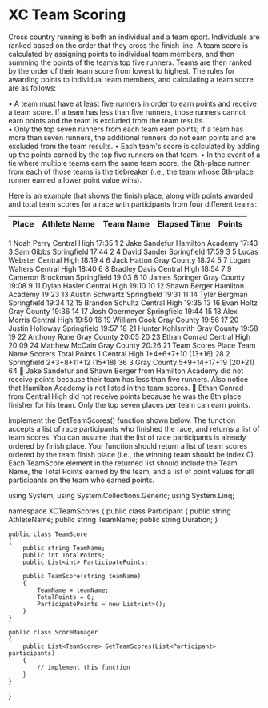 # XC Team Scoring

Cross country running is both an individual and a team sport. Individuals are ranked based on the order that they cross the finish line. A team score is calculated by assigning points to individual team members, and then summing the points of the team’s top five runners. Teams are then ranked by the order of their team score from lowest to highest. The rules for awarding points to individual team members, and calculating a team score are as follows:

• A team must have at least five runners in order to earn points and receive a team score. If a team has less than five runners, those runners cannot earn points and the team is excluded from the team results.  
• Only the top seven runners from each team earn points; if a team has more than seven runners, the additional runners do not earn points and are excluded from the team results.
• Each team's score is calculated by adding up the points earned by the top five runners on that team.
• In the event of a tie where multiple teams earn the same team score, the 6th-place runner from each of those teams is the tiebreaker (i.e., the team whose 6th-place runner earned a lower point value wins).

Here is an example that shows the finish place, along with points awarded and total team scores for a race with participants from four different teams:

| Place | Athlete Name | Team Name | Elapsed Time | Points |
| ----- | ------------ | --------- | ------------ | ------ |

1 Noah Perry Central High 17:35 1
2 Jake Sandefur Hamilton Academy 17:43
3 Sam Gibbs Springfield 17:44 2
4 David Sander Springfield 17:59 3
5 Lucas Webster Central High 18:19 4
6 Jack Hatton Gray County 18:24 5
7 Logan Walters Central High 18:40 6
8 Bradley Davis Central High 18:54 7
9 Cameron Brockman Springfield 19:03 8
10 James Springer Gray County 19:08 9
11 Dylan Hasler Central High 19:10 10
12 Shawn Berger Hamilton Academy 19:23
13 Austin Schwartz Springfield 19:31 11
14 Tyler Bergman Springfield 19:34 12
15 Brandon Schultz Central High 19:35 13
16 Evan Holtz Gray County 19:36 14
17 Josh Obermeyer Springfield 19:44 15
18 Alex Morris Central High 19:50 16
19 William Cook Gray County 19:56 17
20 Justin Holloway Springfield 19:57 18
21 Hunter Kohlsmith Gray County 19:58 19
22 Anthony Rone Gray County 20:05 20
23 Ethan Conrad Central High 20:09
24 Matthew McCain Gray County 20:26 21
Team Scores
Place Team Name Scorers Total Points
1 Central High 1+4+6+7+10 (13+16) 28
2 Springfield 2+3+8+11+12 (15+18) 36
3 Gray County 5+9+14+17+19 (20+21) 64
 Jake Sandefur and Shawn Berger from Hamilton Academy did not receive points because their team has less than five runners. Also notice that Hamilton Academy is not listed in the team scores.
 Ethan Conrad from Central High did not receive points because he was the 8th place finisher for his team. Only the top seven places per team can earn points.

Implement the GetTeamScores() function shown below. The function accepts a list of race participants who finished the race, and returns a list of team scores. You can assume that the list of race participants is already ordered by finish place. Your function should return a list of team scores ordered by the team finish place (i.e., the winning team should be index 0). Each TeamScore element in the returned list should include the Team Name, the Total Points earned by the team, and a list of point values for all participants on the team who earned points.

using System;
using System.Collections.Generic;
using System.Linq;

namespace XCTeamScores
{
public class Participant
{
public string AthleteName;
public string TeamName;
public string Duration;
}

    public class TeamScore
    {
        public string TeamName;
        public int TotalPoints;
        public List<int> ParticipatePoints;

        public TeamScore(string teamName)
        {
            TeamName = teamName;
            TotalPoints = 0;
            ParticipatePoints = new List<int>();
        }
    }

    public class ScoreManager
    {
        public List<TeamScore> GetTeamScores(List<Participant> participants)
        {
            // implement this function
        }
    }

}
